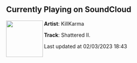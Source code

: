 ## Currently Playing on SoundCloud

[<img align="left" width="100" src="https://i1.sndcdn.com/artworks-DzfsRfT55Nek31Dk-l9xRBQ-t500x500.jpg">](https://soundcloud.com/killkrma/shattered-ii)

**Artist**: KillKarma 

**Track**: Shattered II.

Last updated at 02/03/2023 18:43
